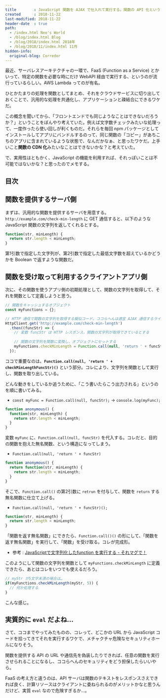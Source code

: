 ```yaml
---
title        : JavaScript 関数を AJAX で仕入れて実行する。関数の API 化というアイデア
created      : 2018-11-22
last-modified: 2018-11-22
header-date  : true
path:
  - /index.html Neo's World
  - /blog/index.html Blog
  - /blog/2018/index.html 2018年
  - /blog/2018/11/index.html 11月
hidden-info:
  original-blog: Corredor
---
```


最近、サーバレスアーキテクチャの一環で、FaaS (Function as a Service) とかいって、特定の関数を必要な時にだけ WebAPI 経由で実行する、というのが流行っているらしい。AWS Lambda ってのが有名。

ひとかたまりの処理を関数としてまとめ、それをクラウドサービスに切り出しておくことで、汎用的な処理を共通化し、アプリケーションと疎結合にできるワケだ。

この概念を聞いてから、「フロントエンドでも同じようなことはできないだろうか？」ということをぼんやり考えていた。例えば文字数チェックみたいな処理って、一度作ったら使い回しが利くものだ。それらを毎回 npm パッケージとしてインストールしてアプリにバンドルするのって、同じ関数の「コピー」があちこちのアプリに含まれているような状態で、なんだかなぁ、と思ったワケだ。上手いこと**関数の CDN 化**みたいなことはできないかな？と考えていた。

で、実用性はともかく、JavaScript の機能を利用すれば、それっぽいことは不可能ではないかな？と思ったのでメモする。

## 目次

## 関数を提供するサーバ側

まずは、汎用的な関数を提供するサーバを用意する。`http://example.com/check-min-length` に GET 通信すると、以下のような JavaScript 関数の文字列を返してくれるとする。

```javascript
function(str, minLength) {
  return str.length < minLength;
}
```

第1引数で指定した文字列が、第2引数で指定した最低文字数を超えているかどうかを Boolean で返すような関数だ。

## 関数を受け取って利用するクライアントアプリ側

次に、その関数を使うアプリ側の初期処理として、関数の文字列を取得して、それを関数として定義しようと思う。

```javascript
// 関数をキャッシュするオブジェクト
const myFunctions = {};

// HTTP 通信で関数の文字列を取得する擬似コード。ココらへんは適宜 AJAX 通信するライブラリに読み替えて…
HttpClient.get('http://example.com/check-min-length')
  .then((funcStr) => {
    // 変数 funcStr は HTTP レスポンス。関数の文字列が取得できているとする
    
    // 関数の文字列を関数に変換し、オブジェクトにセットする
    myFunctions.checkMinLength = Function.call(null, 'return ' + funcStr)();
  });
```

ココで重要なのは、**`Function.call(null, 'return ' + checkMinLengthFuncStr)()`** という部分。コレにより、文字列を関数として実行し、関数を取り出している。

どんな動きをしているか追うために、「こう書いたらこう出力される」というのを順に書いてみる。

- `const myFunc = Function.call(null, funcStr);` → `console.log(myFunc);`

```javascript
function anonymous() {
  function(str, minLength) {
    return str.length < minLength;
  }
}
```

変数 `myFunc` に、`Function.call(null, funcStr)` を代入する。コレだと、目的の関数を抱えた無名関数、という構造になってしまう。

- `Function.call(null, 'return ' + funcStr)`

```javascript
function anonymous() {
  return function(str, minLength) {
    return str.length < minLength;
  }
}
```

そこで、`Function.call()` の第2引数に `retrun` を付与して、関数を `return` する無名関数に仕立て上げる。

- `Function.call(null, 'return ' + funcStr)();`

```javascript
function(str, minLength) {
  return str.length < minLength;
}
```

「関数を返す無名関数」にできたら、`Function.call()()` の形にして、「関数を返す無名関数」を実行して、「関数」を受け取る。コレが完成形。

- 参考 : [JavaScriptで文字列化したfunction を実行する - それマグで！](http://takuya-1st.hatenablog.jp/entry/2016/06/07/024300)

このようにして関数の文字列を関数として `myFunctions.checkMinLength` に定義できたら、あとはコレをいつでも使えるだろう。

```javascript
// myStr が5文字未満の場合は…
if(myFunctions.checkMinLength(myStr, 5)) {
  // 何か処理する
}
```

こんな感じ。

## 実質的に `eval` だよね…

さて、ココまでやってみたものの、コレって、どこかの URL から JavaScript コードを拾ってきてそれを実行するワケで、メチャクチャ危険なセキュリティホールになりそう。

関数を提供する API の URL や通信先を偽装したりできれば、任意の関数を実行させられることになるし、ココらへんのセキュリティをどう担保したらいいやら。

FaaS の考え方と違うのは、API サーバは関数のテキストをレスポンスさえできれば良く、計算リソースはクライアントに委ねられるのがメリットかなと思うんだけど、実質 `eval` なので危険すぎるか…。
